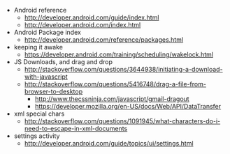 * Android reference
    * http://developer.android.com/guide/index.html
    * http://developer.android.com/index.html
* Android Package index
    * http://developer.android.com/reference/packages.html
* keeping it awake
    * https://developer.android.com/training/scheduling/wakelock.html
* JS Downloads, and drag and drop
    * http://stackoverflow.com/questions/3644938/initiating-a-download-with-javascript
    * http://stackoverflow.com/questions/5416748/drag-a-file-from-browser-to-desktop
        * http://www.thecssninja.com/javascript/gmail-dragout
        * https://developer.mozilla.org/en-US/docs/Web/API/DataTransfer
* xml special chars
    * http://stackoverflow.com/questions/1091945/what-characters-do-i-need-to-escape-in-xml-documents
* settings activity
    * http://developer.android.com/guide/topics/ui/settings.html